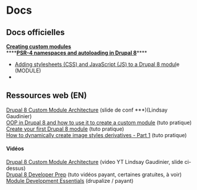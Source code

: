 # Docs

## Docs officielles

[**Creating custom modules**](https://www.drupal.org/docs/8/creating-custom-modules)  
****[**PSR-4 namespaces and autoloading in Drupal 8**](https://www.drupal.org/docs/develop/standards/psr-4-namespaces-and-autoloading-in-drupal-8)\*\*\*\*

* [Adding stylesheets \(CSS\) and JavaScript \(JS\) to a Drupal 8 modul](https://www.drupal.org/docs/8/creating-custom-modules/adding-stylesheets-css-and-javascript-js-to-a-drupal-8-module)e \(MODULE\)
* 
## Ressources web \(EN\)

[Drupal 8 Custom Module Architecture](https://legaudinier.github.io/Custom-Module-Presentation/#/) \(slide de conf \*\*\*\)\(Lindsay Gaudinier\)  
[OOP in Drupal 8 and how to use it to create a custom module](https://www.adcisolutions.com/knowledge/oop-drupal-8-and-how-use-it-create-custom-module) \(tuto pratique\)  
[Create your first Drupal 8 module](https://befused.com/drupal/first-drupal8-module) \(tuto pratique\)  
[How to dynamically create image styles derivatives - Part 1](https://drupalsun.com/john-svensson/2018/06/11/how-dynamically-create-image-styles-derivatives-part-1) \(tuto pratique\)

#### Vidéos

[Drupal 8 Custom Module Architecture](https://www.youtube.com/watch?v=xJ0FA-0102s) \(video YT Lindsay Gaudinier, slide ci-dessus\)[  
Drupal 8 Developer Prep](https://buildamodule.com/collection/drupal-8-developer-prep) \(tuto vidéos payant, certaines gratuites, à voir\)  
[Module Development Essentials](https://drupalize.me/series/module-development-essentials) \(drupalize / payant\)

